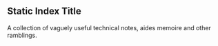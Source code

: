 ## Static Index Title

A collection of vaguely useful technical notes, aides memoire and other ramblings.